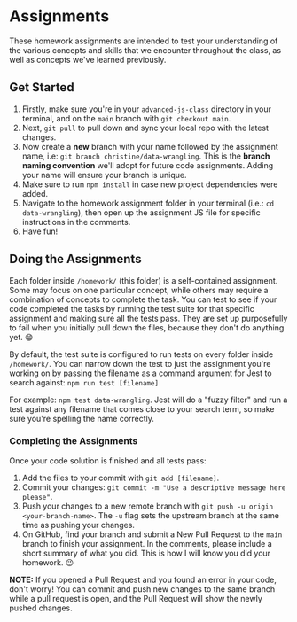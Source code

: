 # Assignments

These homework assignments are intended to test your understanding of the various concepts and skills that we encounter throughout the class, as well as concepts we've learned previously.

## Get Started

1. Firstly, make sure you're in your `advanced-js-class` directory in your terminal, and on the `main` branch with `git checkout main`.
2. Next, `git pull` to pull down and sync your local repo with the latest changes.
3. Now create a **new** branch with your name followed by the assignment name,
   i.e: `git branch christine/data-wrangling`. This is the **branch naming convention** we'll adopt for future code assignments. Adding your name will ensure your branch is unique.
4. Make sure to run `npm install` in case new project dependencies were added.
5. Navigate to the homework assignment folder in your terminal (i.e.: `cd data-wrangling`), then open up the assignment JS file for specific instructions in the comments.
6. Have fun!

## Doing the Assignments

Each folder inside `/homework/` (this folder) is a self-contained assignment. Some may focus on one particular concept, while others may require a combination of concepts to complete the task. You can test to see if your code completed the tasks by running the test suite for that specific assignment and making sure all the tests pass. They are set up purposefully to fail when you initially pull down the files, because they don't do anything yet. 😁

By default, the test suite is configured to run tests on every folder inside `/homework/`. You can narrow down the test to just the assignment you're working on by passing the filename as a command argument for Jest to search against:
`npm run test [filename]`

For example: `npm test data-wrangling`. Jest will do a "fuzzy filter" and run a test against any filename that comes close to your search term, so make sure you're spelling the name correctly.

### Completing the Assignments

Once your code solution is finished and all tests pass:

1. Add the files to your commit with `git add [filename]`.
2. Commit your changes: `git commit -m "Use a descriptive message here please"`.
3. Push your changes to a new remote branch with `git push -u origin <your-branch-name>`.
   The `-u` flag sets the upstream branch at the same time as pushing your changes.
4. On GitHub, find your branch and submit a New Pull Request to the `main` branch to finish your assignment. In the comments, please include a short summary of what you did. This is how I will know you did your homework. 😉

**NOTE:** If you opened a Pull Request and you found an error in your code, don't worry! You can commit and push new changes to the same branch while a pull request is open, and the Pull Request will show the newly pushed changes.
